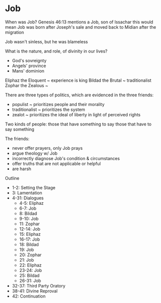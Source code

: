 # Job

When was Job?
	Genesis 46:13 mentions a Job, son of Issachar
		this would mean Job was born after Joseph's sale and moved back to Midian after the migration

Job wasn't sinless, but he was blameless


What is the nature, and role, of divinity in our lives?
- God's sovreignty
- Angels' province
- Mans' dominion


Eliphaz the Eloquent ~ experience is king
Bildad the Brutal ~ traditionalist
Zophar the Zealous ~ 

There are three types of politics, which are evidenced in the three friends:
* populist ~ prioritizes people and their morality
* traditionalist ~ prioritizes the system
* zealot ~ prioritizes the ideal of liberty in light of perceived rights


Two kinds of people:
	those that have something to say
	those that have to say something

The friends:
* never offer prayers, only Job prays
* argue theology w/ Job
* incorrectly diagnose Job's condition & circumstances
* offer truths that are not applicable or helpful
* are harsh


Outline
* 1-2: Setting the Stage
* 3: Lamentation
* 4-31: Dialogues
	* 4-5: Eliphaz
	* 6-7: Job
	* 8: Bildad
	* 9-10: Job
	* 11: Zophar
	* 12-14: Job
	* 15: Eliphaz
	* 16-17: Job
	* 18: Bildad
	* 19: Job
	* 20: Zophar
	* 21: Job
	* 22: Eliphaz
	* 23-24: Job
	* 25: Bildad
	* 26-31: Job
* 32-37: Third Party Oratory
* 38-41: Divine Reproval
* 42: Continuation
